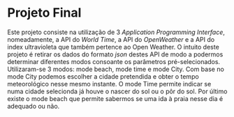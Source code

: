 # **Projeto Final**  
<p>Este projeto consiste na utilização de 3 <i>Application Programming Interface</i>, nomeadamente, a API do <i>World Time</i>, a API do <i>OpenWeather</i> e a API do index ultravioleta que também pertence ao Open Weather.  
O intuito deste projeto é retirar os dados do formato <i>json</i> destes API de modo a podermos determinar diferentes modos consoante os parâmetros pré-selecionados.  
Utilizaram-se 3 modos: mode beach, mode time e mode City. Com base no mode City podemos escolher a cidade pretendida e obter o tempo meteorológico nesse mesmo instante. O mode Time permite indicar se numa cidade selecionda já houve o nascer do sol ou o pôr do sol. Por último existe o mode beach que permite sabermos se uma ida à praia nesse dia é adequado ou não.</p>
                   
